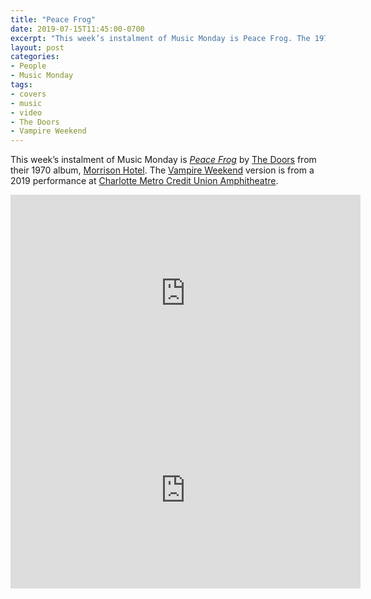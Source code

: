 ```yaml
---
title: "Peace Frog"
date: 2019-07-15T11:45:00-0700
excerpt: "This week’s instalment of Music Monday is Peace Frog. The 1970 The Doors original and a 2019 cover by Vampire Weekend."
layout: post
categories:
- People
- Music Monday
tags:
- covers
- music
- video
- The Doors
- Vampire Weekend
---
```

This week’s instalment of Music Monday is [_Peace Frog_](https://en.wikipedia.org/wiki/Peace_Frog) by
[The Doors](http://thedoors.com/) from their 1970 album,
[Morrison Hotel](https://en.wikipedia.org/wiki/Morrison_Hotel). The [Vampire Weekend](http://www.vampireweekend.com/)
version is from a 2019 performance at [Charlotte Metro Credit Union Amphitheatre](http://www.charlottemetrocreditunionamp.com/).

<div class="video-container">
<iframe width="560" height="315" src="https://www.youtube.com/embed/6lnoM25D-js" frameborder="0" allowfullscreen title="Video: Peace Frog by The Doors"></iframe>
</div>

<div class="video-container">
<iframe width="560" height="315" src="https://www.youtube.com/embed/jGX7CgF-RbA" frameborder="0" allowfullscreen title="Video: Peace Frog by Vampire Weekend"></iframe>
</div>
